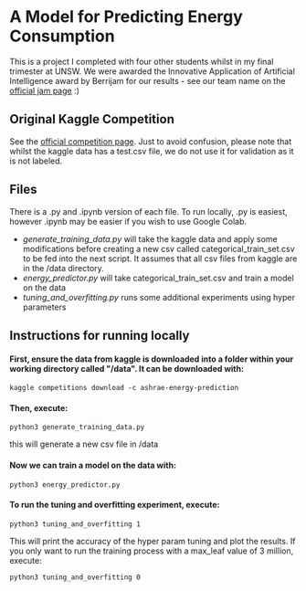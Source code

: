 # A Model for Predicting Energy Consumption
This is a project I completed with four other students whilst in my final trimester at UNSW. We were awarded the Innovative Application of Artificial Intelligence award by Berrijam for our results - see our team name on the [official jam page](https://www.berrijam.com/jam) :)

## Original Kaggle Competition
See the [official competition page](https://www.kaggle.com/competitions/ashrae-energy-prediction/overview).
Just to avoid confusion, please note that whilst the kaggle data has a test.csv file, we do not use it for validation as it is not labeled.

## Files
There is a .py and .ipynb version of each file. To run locally, .py is easiest, however .ipynb may be easier if you wish to use Google Colab.
- *generate_training_data.py* will take the kaggle data and apply some modifications before creating a new csv called categorical_train_set.csv to be fed into the next script. It assumes that all csv files from kaggle are in the /data directory.
- *energy_predictor.py* will take categorical_train_set.csv and train a model on the data
- *tuning_and_overfitting.py* runs some additional experiments using hyper parameters


## Instructions for running locally
#### First, ensure the data from kaggle is downloaded into a folder within your working directory called "/data".  It can be downloaded with:

	kaggle competitions download -c ashrae-energy-prediction

#### Then, execute:

	python3 generate_training_data.py
this will generate a new csv file in /data

#### Now we can train a model on the data with:

	python3 energy_predictor.py

#### To run the tuning and overfitting experiment, execute:

	python3 tuning_and_overfitting 1
This will print the accuracy of the hyper param tuning and plot the results.
If you only want to run the training process with a max_leaf value of 3 million, execute:
	
	python3 tuning_and_overfitting 0

	
